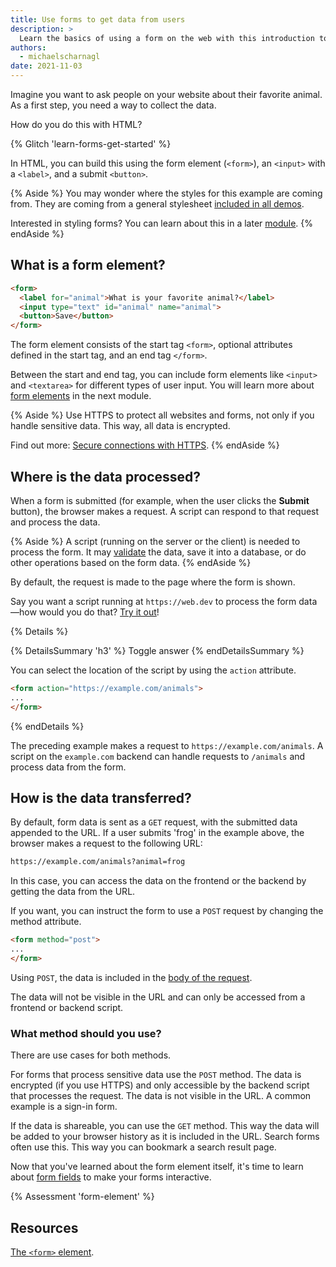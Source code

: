 ```yaml
---
title: Use forms to get data from users
description: >
  Learn the basics of using a form on the web with this introduction to the form element.
authors:
  - michaelscharnagl
date: 2021-11-03
---
```


Imagine you want to ask people on your website about their favorite animal.
As a first step, you need a way to collect the data.

How do you do this with HTML?

{% Glitch 'learn-forms-get-started' %}

In HTML, you can build this using the form element (`<form>`),
an `<input>` with a `<label>`, and a submit `<button>`.

{% Aside %}
You may wonder where the styles for this example are coming from.
They are coming from a general stylesheet
[included in all demos](/learn/forms#demos).

Interested in styling forms? You can learn about this in a later
[module](/learn/forms/styling).
{% endAside %}

## What is a form element?

```html
<form>
  <label for="animal">What is your favorite animal?</label>
  <input type="text" id="animal" name="animal">
  <button>Save</button>
</form>
```

The form element consists of the start tag `<form>`,
optional attributes defined in the start tag, and an end tag `</form>`.

Between the start and end tag, you can include form elements like `<input>` and `<textarea>`
for different types of user input.
You will learn more about [form elements](/learn/forms/form-fields) in the next module.

{% Aside %}
Use HTTPS to protect all websites and forms,
not only if you handle sensitive data. This way, all data is encrypted.

Find out more: [Secure connections with HTTPS](/secure/#secure-connections-with-https).
{% endAside %}

## Where is the data processed?

When a form is submitted (for example, when the user clicks the **Submit** button),
the browser makes a request.
A script can respond to that request and process the data.

{% Aside %}
A script (running on the server or the client) is needed to process the form.
It may [validate](/learn/forms/validation) the data, save it into a database,
or do other operations based on the form data.
{% endAside %}

By default, the request is made to the page where the form is shown.

Say you want a script running at `https://web.dev`
to process the form data—how would you do that?
[Try it out](https://codepen.io/web-dot-dev/pen/fbf90faccc7a22e208c2a507f33be598?editors=1100)!

{% Details %}

{% DetailsSummary 'h3' %} Toggle answer {% endDetailsSummary %}

You can select the location of the script by using the `action` attribute.

```html
<form action="https://example.com/animals">
...
</form>
```

{% endDetails %}

The preceding example makes a request to `https://example.com/animals`.
A script on the `example.com` backend can handle requests to `/animals`
and process data from the form.

## How is the data transferred?

By default, form data is sent as a `GET` request,
with the submitted data appended to the URL.
If a user submits 'frog' in the example above, the browser makes a request to the following URL:

```html
https://example.com/animals?animal=frog
```

In this case, you can access the data on the frontend or the backend by getting the data from the URL.

If you want, you can instruct the form to use a `POST` request by changing the method attribute.

```html
<form method="post">
...
</form>
```

Using `POST`, the data is included in the
[body of the request](https://developer.mozilla.org/docs/Web/HTTP/Methods/POST#example).

The data will not be visible in the URL and can only be accessed from a frontend or backend script.

### What method should you use?

There are use cases for both methods.

For forms that process sensitive data use the `POST` method.
The data is encrypted (if you use  HTTPS) and only accessible by the backend script that processes the request.
The data is not visible in the URL. A common example is a sign-in form.

If the data is shareable, you can use the `GET` method.
This way the data will be added to your browser history as it is included in the URL.
Search forms often use this. This way you can bookmark a search result page.

Now that you've learned about the form element itself, it's time to learn about 
[form fields](/learn/forms/form-fields) to make your forms interactive.

{% Assessment 'form-element' %}

## Resources

[The `<form>` element](https://developer.mozilla.org/docs/Web/HTML/Element/form).
